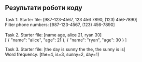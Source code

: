## Результати роботи коду
Task 1. Starter file: [987-123-4567, 123 456 7890, (123) 456-7890]<br>
Filter phone numbers: [987-123-4567, (123) 456-7890]<br><br>
Task 2. Starter file: [name age, alice 21, ryan 30]<br>
[
  {
    "name": "alice",
    "age": 21
  },
  {
    "name": "ryan",
    "age": 30
  }
]

Task 3. Starter file: [the day is sunny the the, the sunny is is]<br>
Word frequency: [the=4, is=3, sunny=2, day=1]<br>
